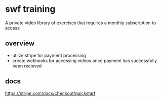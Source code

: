 # swf training
A private video library of exercises that requires a monthly subscription to access

## overview
- utlize stripe for payment processing
- create webhooks for accessing videos once payment has successfully been recieved

## docs

https://stripe.com/docs/checkout/quickstart
